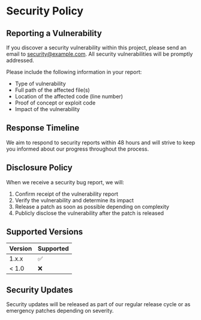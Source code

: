 
# Security Policy

## Reporting a Vulnerability

If you discover a security vulnerability within this project, please send an email to security@example.com. All security vulnerabilities will be promptly addressed.

Please include the following information in your report:

- Type of vulnerability
- Full path of the affected file(s)
- Location of the affected code (line number)
- Proof of concept or exploit code
- Impact of the vulnerability

## Response Timeline

We aim to respond to security reports within 48 hours and will strive to keep you informed about our progress throughout the process.

## Disclosure Policy

When we receive a security bug report, we will:

1. Confirm receipt of the vulnerability report
2. Verify the vulnerability and determine its impact
3. Release a patch as soon as possible depending on complexity
4. Publicly disclose the vulnerability after the patch is released

## Supported Versions

| Version | Supported          |
| ------- | ------------------ |
| 1.x.x   | :white_check_mark: |
| < 1.0   | :x:                |

## Security Updates

Security updates will be released as part of our regular release cycle or as emergency patches depending on severity.
